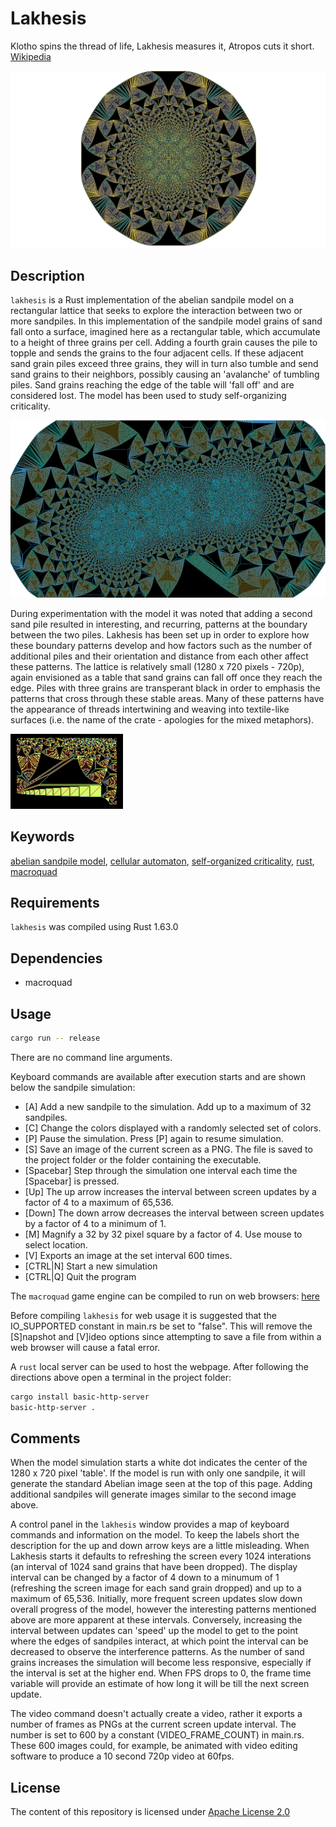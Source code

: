 Lakhesis
========

Klotho spins the thread of life, Lakhesis measures it, Atropos cuts it short. [Wikipedia][1]

![Lakhesis single sandpile](/images/Lakhesis_0949847.png)

Description
-----------

`lakhesis` is a Rust implementation of the abelian sandpile model on a rectangular lattice that seeks to explore the interaction between two or more sandpiles. In this implementation of the sandpile model grains of sand fall onto a surface, imagined here as a rectangular table, which accumulate to a height of three grains per cell. Adding a fourth grain causes the pile to topple and sends the  grains to the four adjacent cells. If these adjacent sand grain piles exceed three grains, they will in turn also tumble and send sand grains to their neighbors, possibly causing an 'avalanche' of tumbling piles. Sand grains reaching the edge of the table will 'fall off' and are considered lost. The model has been used to study self-organizing criticality.

![Lakhesis multiple sandpiles](/images/Lakhesis_3325373.png)

During experimentation with the model it was noted that adding a second sand pile resulted in interesting, and recurring, patterns at the boundary between the two piles. Lakhesis has been set up in order to explore how these boundary patterns develop and how factors such as the number of additional piles and their orientation and distance from each other affect these patterns. The lattice is relatively small (1280 x 720 pixels - 720p), again envisioned as a table that sand grains can fall off once they reach the edge. Piles with three grains are transperant black in order to emphasis the patterns that cross through these stable areas. Many of these patterns have the appearance of threads intertwining and weaving into textile-like surfaces (i.e. the name of the crate - apologies for the mixed metaphors).

![Lakhesis threads](/images/LakhesisThread.GIF)

Keywords
--------

[abelian sandpile model][2], [cellular automaton][3], [self-organized criticality][4], [rust][5], [macroquad][6]

Requirements
------------

`lakhesis` was compiled using Rust 1.63.0 

Dependencies
------------

* macroquad

Usage
-----

```bash
cargo run -- release
```

There are no command line arguments.

Keyboard commands are available after execution starts and are shown below the sandpile simulation:

* [A] Add a new sandpile to the simulation. Add up to a maximum of 32 sandpiles.
* [C] Change the colors displayed with a randomly selected set of colors.
* [P] Pause the simulation. Press [P] again to resume simulation.
* [S] Save an image of the current screen as a PNG. The file is saved to the project folder or the folder containing the executable.
* [Spacebar] Step through the simulation one interval each time the [Spacebar] is pressed.
* [Up] The up arrow increases the interval between screen updates by a factor of 4 to a maximum of 65,536.
* [Down] The down arrow decreases the interval between screen updates by a factor of 4 to a minimum of 1.
* [M] Magnify a 32 by 32 pixel square by a factor of 4. Use mouse to select location.
* [V] Exports an image at the set interval 600 times.
* [CTRL|N] Start a new simulation
* [CTRL|Q] Quit the program

The `macroquad` game engine can be compiled to run on web browsers:  [here][7]

Before compiling `lakhesis` for web usage it is suggested that the IO_SUPPORTED constant in main.rs be set to "false". This will remove the [S]napshot and [V]ideo options since attempting to save a file from within a web browser will cause a fatal error.

A `rust` local server can be used to host the webpage.  After following the directions above open a terminal in the project folder:

```sh
cargo install basic-http-server
basic-http-server .
```

Comments
--------

When the model simulation starts a white dot indicates the center of the 1280 x 720 pixel 'table'. If the model is run with only one sandpile, it will generate the standard Abelian image seen at the top of this page. Adding additional sandpiles will generate images similar to the second image above.

A control panel in the `lakhesis` window provides a map of keyboard commands and information on the model. To keep the labels short the description for the up and down arrow keys are a little misleading. When Lakhesis starts it defaults to refreshing the screen every 1024 interations (an interval of 1024 sand grains that have been dropped). The display interval can be changed by a factor of 4 down to a minumum of 1 (refreshing the screen image for each sand grain dropped) and up to a maximum of 65,536. Initially, more frequent screen updates slow down overall progress of the model, however the interesting patterns mentioned above are more apparent at these intervals. Conversely, increasing the interval between updates can 'speed' up the model to get to the point where the edges of sandpiles interact, at which point the interval can be decreased to observe the interference patterns. As the number of sand grains increases the simulation will become less responsive, especially if the interval is set at the higher end. When FPS drops to 0, the frame time variable will provide an estimate of how long it will be till the next screen update.

The video command doesn't actually create a video, rather it exports a number of frames as PNGs at the current screen update interval. The number is set to 600 by a constant (VIDEO_FRAME_COUNT) in main.rs. These 600 images could, for example, be animated with video editing software to produce a 10 second 720p video at 60fps.

License
-------

The content of this repository is licensed under [Apache License 2.0](https://www.apache.org/licenses/LICENSE-2.0)

[1]: https://en.wikipedia.org/wiki/Moirai
[2]: https://en.wikipedia.org/wiki/Abelian_sandpile_model
[3]: https://en.wikipedia.org/wiki/Cellular_automaton
[4]: https://en.wikipedia.org/wiki/Self-organized_criticality
[5]: https://www.rust-lang.org
[6]: https://macroquad.rs
[7]: [https://macroquad.rs](https://github.com/not-fl3/macroquad)

